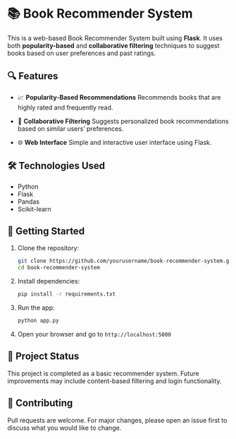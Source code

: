 # 📚 Book Recommender System

This is a web-based Book Recommender System built using **Flask**. It uses both **popularity-based** and **collaborative filtering** techniques to suggest books based on user preferences and past ratings.

## 🔍 Features

* 📈 **Popularity-Based Recommendations**
  Recommends books that are highly rated and frequently read.

* 👥 **Collaborative Filtering**
  Suggests personalized book recommendations based on similar users’ preferences.

* 🌐 **Web Interface**
  Simple and interactive user interface using Flask.

## 🛠️ Technologies Used

* Python
* Flask
* Pandas
* Scikit-learn

## 🚀 Getting Started

1. Clone the repository:

   ```bash
   git clone https://github.com/yourusername/book-recommender-system.git
   cd book-recommender-system
   ```

2. Install dependencies:

   ```bash
   pip install -r requirements.txt
   ```

3. Run the app:

   ```bash
   python app.py
   ```

4. Open your browser and go to `http://localhost:5000`

## 📌 Project Status

This project is completed as a basic recommender system. Future improvements may include content-based filtering and login functionality.

## 🤝 Contributing

Pull requests are welcome. For major changes, please open an issue first to discuss what you would like to change.
